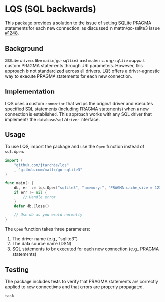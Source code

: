 # LQS (SQL backwards)

This package provides a solution to the issue of setting SQLite PRAGMA
statements for each new connection, as discussed in
[mattn/go-sqlite3 issue #1248](https://github.com/mattn/go-sqlite3/issues/1248).

## Background

SQLite drivers like `mattn/go-sqlite3` and `modernc.org/sqlite` support custom
PRAGMA statements through URI parameters. However, this approach is not
standardized across all drivers. LQS offers a driver-agnostic way to execute
PRAGMA statements for each new connection.

## Implementation

LQS uses a custom `connector` that wraps the original driver and executes
specified SQL statements (including PRAGMA statements) when a new connection is
established. This approach works with any SQL driver that implements the
`database/sql/driver` interface.

## Usage

To use LQS, import the package and use the `Open` function instead of
`sql.Open`:

```go
import (
    "github.com/jtarchie/lqs"
    _ "github.com/mattn/go-sqlite3"
)

func main() {
    db, err := lqs.Open("sqlite3", ":memory:", "PRAGMA cache_size = 1234;")
    if err != nil {
        // Handle error
    }
    defer db.Close()

    // Use db as you would normally
}
```

The `Open` function takes three parameters:

1. The driver name (e.g., "sqlite3")
2. The data source name (DSN)
3. SQL statements to be executed for each new connection (e.g., PRAGMA
   statements)

## Testing

The package includes tests to verify that PRAGMA statements are correctly
applied to new connections and that errors are properly propagated.

```bash
task
```

